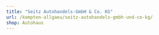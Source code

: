 ```yaml
---
title: "Seitz Autohandels-GmbH & Co. KG"
url: /kempten-allgaeu/seitz-autohandels-gmbh-und-co-kg/
shop: Autohaus
---
```

